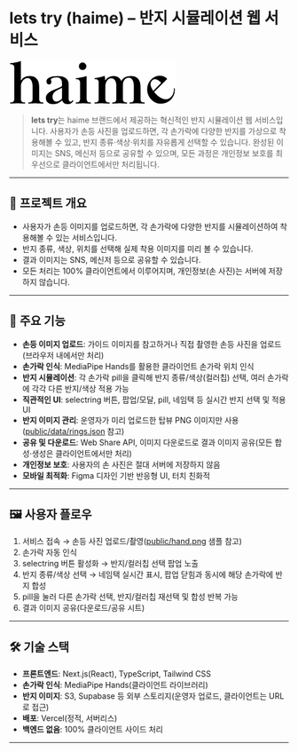# lets try (haime) – 반지 시뮬레이션 웹 서비스

![haime 로고](public/haime-logo.png)

> **lets try**는 haime 브랜드에서 제공하는 혁신적인 반지 시뮬레이션 웹 서비스입니다. 사용자가 손등 사진을 업로드하면, 각 손가락에 다양한 반지를 가상으로 착용해볼 수 있고, 반지 종류·색상·위치를 자유롭게 선택할 수 있습니다. 완성된 이미지는 SNS, 메신저 등으로 공유할 수 있으며, 모든 과정은 개인정보 보호를 최우선으로 클라이언트에서만 처리됩니다.

---

## 📝 프로젝트 개요
- 사용자가 손등 이미지를 업로드하면, 각 손가락에 다양한 반지를 시뮬레이션하여 착용해볼 수 있는 서비스입니다.
- 반지 종류, 색상, 위치를 선택해 실제 착용 이미지를 미리 볼 수 있습니다.
- 결과 이미지는 SNS, 메신저 등으로 공유할 수 있습니다.
- 모든 처리는 100% 클라이언트에서 이루어지며, 개인정보(손 사진)는 서버에 저장하지 않습니다.

---

## 🌟 주요 기능
- **손등 이미지 업로드**: 가이드 이미지를 참고하거나 직접 촬영한 손등 사진을 업로드(브라우저 내에서만 처리)
- **손가락 인식**: MediaPipe Hands를 활용한 클라이언트 손가락 위치 인식
- **반지 시뮬레이션**: 각 손가락 pill을 클릭해 반지 종류/색상(컬러칩) 선택, 여러 손가락에 각각 다른 반지/색상 적용 가능
- **직관적인 UI**: selectring 버튼, 팝업/모달, pill, 네임택 등 실시간 반지 선택 및 적용 UI
- **반지 이미지 관리**: 운영자가 미리 업로드한 탑뷰 PNG 이미지만 사용([public/data/rings.json](public/data/rings.json) 참고)
- **공유 및 다운로드**: Web Share API, 이미지 다운로드로 결과 이미지 공유(모든 합성·생성은 클라이언트에서만 처리)
- **개인정보 보호**: 사용자의 손 사진은 절대 서버에 저장하지 않음
- **모바일 최적화**: Figma 디자인 기반 반응형 UI, 터치 친화적

---

## 🖼️ 사용자 플로우
1. 서비스 접속 → 손등 사진 업로드/촬영([public/hand.png](public/hand.png) 샘플 참고)
2. 손가락 자동 인식
3. selectring 버튼 활성화 → 반지/컬러칩 선택 팝업 노출
4. 반지 종류/색상 선택 → 네임택 실시간 표시, 팝업 닫힘과 동시에 해당 손가락에 반지 합성
5. pill을 눌러 다른 손가락 선택, 반지/컬러칩 재선택 및 합성 반복 가능
6. 결과 이미지 공유(다운로드/공유 시트)

---

## 🛠️ 기술 스택
- **프론트엔드**: Next.js(React), TypeScript, Tailwind CSS
- **손가락 인식**: MediaPipe Hands(클라이언트 라이브러리)
- **반지 이미지**: S3, Supabase 등 외부 스토리지(운영자 업로드, 클라이언트는 URL로 접근)
- **배포**: Vercel(정적, 서버리스)
- **백엔드 없음**: 100% 클라이언트 사이드 처리

---